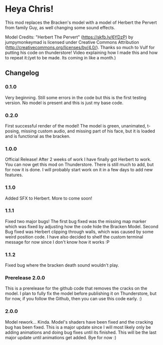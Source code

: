# Heya Chris!
This mod replaces the Bracken's model with a model of Herbert the Pervert from family Guy, as well changing some sound effects.

Model Credits: "Herbert The Pervert" (https://skfb.ly/6YDzP) by jumpymonkeymad is licensed under Creative Commons Attribution (http://creativecommons.org/licenses/by/4.0/). Thanks so much to Vulf for putting his code on thunderstore! 
Video explaining how I made this and how to repeat it:(yet to be made. Its coming in like a month.)

## Changelog 
### 0.1.0
Very beginning. Still some errors in the code but this is the first testing version. No model is present and this is just my base code.
### 0.2.0
First successful render of the model! The model is green, unanimated, t-posing, missing custom audio, and missing part of his face, but it is loaded and is functional as the bracken.
### 1.0.0
Official Release! After 2 weeks of work I have finally got Herbert to work. You can now get this mod on Thunderstore. There is still much to add, but for now it is done. I will probably start work on it in a few days to add new features.
### 1.1.0 
Added SFX to Herbert. More to come soon!
### 1.1.1
Fixed two major bugs! The first bug fixed was the missing map marker which was fixed by adjusting how the code hide the Bracken Model. 
Second Bug fixed was Herbert clipping through walls, which was caused by some weird position code.
I have also decided to shelf the custom terminal message for now since I don't know how it works :P
### 1.1.2
Fixed bug where the bracken death sound wouldn't play.
### Prerelease 2.0.0
This is a prerelease for the github code that removes the cracks on the model. I plan to fully fix the model before publishing it on Thunderstore,
but for now, if you follow the Github, then you can use this code early. :)
### 2.0.0
Model rework... Kinda. Model's shaders have been fixed and the cracking bug has been fixed. This is a major update since I will most likely only be adding animations and doing bug fixes until its finished. This will be the last major update until animations get added. Bye for now :)
